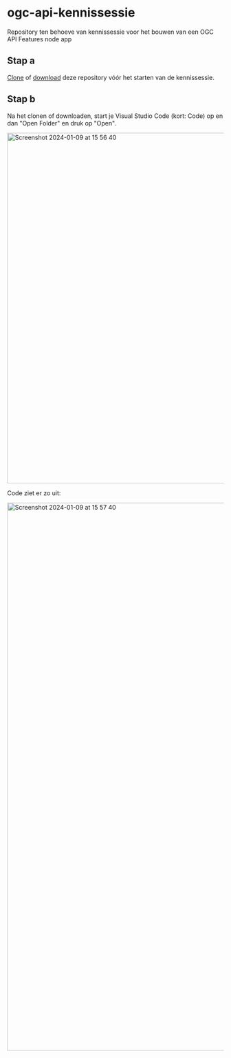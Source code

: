 # ogc-api-kennissessie
Repository ten behoeve van kennissessie voor het bouwen van een OGC API Features node app

## Stap a
[Clone](https://docs.github.com/en/repositories/creating-and-managing-repositories/cloning-a-repository) of [download](https://docs.github.com/en/repositories/working-with-files/using-files/downloading-source-code-archives) deze repository vóór het starten van de kennissessie.

## Stap b
Na het clonen of downloaden, start je Visual Studio Code (kort: Code) op en dan "Open Folder" en druk op "Open".

<img width="813" alt="Screenshot 2024-01-09 at 15 56 40" src="https://github.com/Geonovum/ogc-api-kennissessie/assets/4082369/9e24c8bd-6af6-404f-a53a-c2ff0e475fb6">


Code ziet er zo uit:

<img width="1271" alt="Screenshot 2024-01-09 at 15 57 40" src="https://github.com/Geonovum/ogc-api-kennissessie/assets/4082369/d73cdf2b-1d14-445b-989d-e289f4f01f9b">
